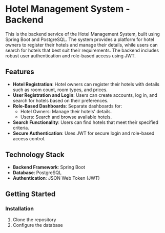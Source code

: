 # Hotel Management System - Backend

This is the backend service of the Hotel Management System, built using Spring Boot and PostgreSQL. The system provides a platform for hotel owners to register their hotels and manage their details, while users can search for hotels that best suit their requirements. The backend includes robust user authentication and role-based access using JWT.

## Features

- **Hotel Registration**: Hotel owners can register their hotels with details such as room count, room types, and prices.
- **User Registration and Login**: Users can create accounts, log in, and search for hotels based on their preferences.
- **Role-Based Dashboards**: Separate dashboards for:
  - Hotel Owners: Manage their hotels' details.
  - Users: Search and browse available hotels.
- **Search Functionality**: Users can find hotels that meet their specified criteria.
- **Secure Authentication**: Uses JWT for secure login and role-based access control.

## Technology Stack

- **Backend Framework**: Spring Boot
- **Database**: PostgreSQL
- **Authentication**: JSON Web Token (JWT)

## Getting Started

### Installation

1. Clone the repository
2. Configure the database
